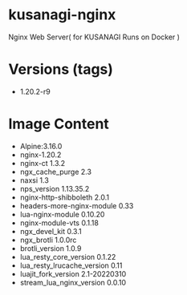# kusanagi-nginx

Nginx Web Server( for KUSANAGI Runs on Docker )

# Versions (tags)

- 1.20.2-r9

# Image Content

- Alpine:3.16.0
- nginx-1.20.2
- nginx-ct 1.3.2
- ngx_cache_purge 2.3
- naxsi 1.3
- nps_version 1.13.35.2
- nginx-http-shibboleth 2.0.1
- headers-more-nginx-module 0.33
- lua-nginx-module 0.10.20
- nginx-module-vts 0.1.18
- ngx_devel_kit 0.3.1
- ngx_brotli 1.0.0rc
- brotli_version 1.0.9
- lua_resty_core_version 0.1.22
- lua_resty_lrucache_version 0.11
- luajit_fork_version 2.1-20220310
- stream_lua_nginx_version 0.0.10

